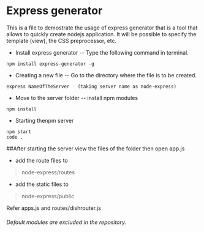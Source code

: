 # Express generator

This is a file to demostrate the usage of express generator that is a tool that allows to quickly create nodejs application. It will be possible to specify the template (view), the CSS preprocessor, etc.

- Install express generator 
-- Type the following command in terminal.
```
npm install express-generator -g
```

- Creating a new file 
-- Go to the directory where the file is to be created.
```
express NameOfTheServer   (taking server name as node-express)
```

- Move to the server folder
-- install npm  modules

```
npm install
```

- Starting thenpm server

```
npm start
code .
```

##After starting the server view the files of the folder then open app.js

- add the route files to 
> node-express/routes

- add the static files to
> node-express/public 

Refer apps.js and routes/dishrouter.js

###### Default modules are excluded in the repository.
